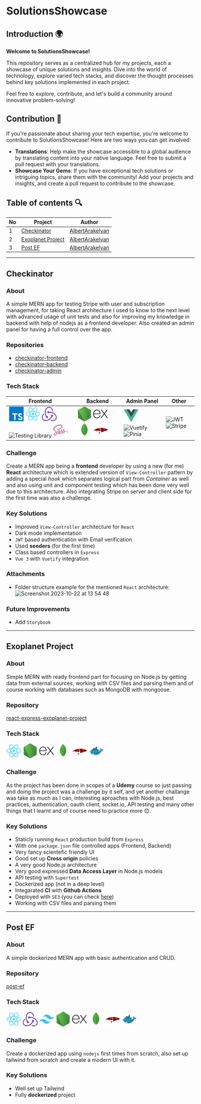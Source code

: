 # SolutionsShowcase

## Introduction 🌍 
**Welcome to SolutionsShowcase!**

This repository serves as a centralized hub for my projects, each a showcase of unique solutions and insights. Dive into the world of technology, explore varied tech stacks, and discover the thought processes behind key solutions implemented in each project.

Feel free to explore, contribute, and let's build a community around innovative problem-solving!

## Contribution 🚀
If you're passionate about sharing your tech expertise, you're welcome to contribute to SolutionsShowcase! Here are two ways you can get involved:

- **Translations**: Help make the showcase accessible to a global audience by translating content into your native language. Feel free to submit a pull request with your translations.
- **Showcase Your Gems**: If you have exceptional tech solutions or intriguing topics, share them with the community! Add your projects and insights, and create a pull request to contribute to the showcase.

## Table of contents 🔍
| No | Project | Author |
| ------- | --- | ---
| 1 | [Checkinator](#checkinator) | [AlbertArakelyan](https://github.com/AlbertArakelyan)
| 2 | [Exoplanet Project](#exoplanet-project) | [AlbertArakelyan](https://github.com/AlbertArakelyan)
| 3 | [Post EF](#post-ef) | [AlbertArakelyan](https://github.com/AlbertArakelyan/post-ef)

---

## Checkinator

### About
A simple MERN app for testing Stripe with user and subscription management, for taking React architecture I used to know to the next level with advanced usage of unit tests and also for improving my knowledge in backend with help of nodejs as a frontend developer. Also created an admin panel for having a full control over the app.

### Repositories
- [checkinator-frontend](https://github.com/AlbertArakelyan/checkinator-frontend)
- [checkinator-backend](https://github.com/AlbertArakelyan/checkinator-backend)
- [checkinator-admin](https://github.com/AlbertArakelyan/checkinator-admin)

### Tech Stack
<table>
  <thead>
    <tr>
      <th>Frontend</th>
      <th>Backend</th>
      <th>Admin Panel</th>
      <th>Other</th>
    </tr>
  </thead>
  <tbody>
    <tr>
      <td>
        <div>
          <img src="https://github.com/devicons/devicon/blob/master/icons/typescript/typescript-original.svg" width="40" height="40" title="Typescript" alt="Typescript">
          <img src="https://github.com/devicons/devicon/blob/master/icons/react/react-original.svg" width="40" height="40" title="React" alt="React">
          <img src="https://github.com/devicons/devicon/blob/master/icons/redux/redux-original.svg" width="40" height="40" title="Redux" alt="Redux">
          <img src="https://testing-library.com/img/octopus-128x128.png" width="40" height="40" title="Testing Library" alt="Testing Library">
          <img src="https://github.com/devicons/devicon/blob/master/icons/sass/sass-original.svg" width="40" height="40" title="Sass" alt="Sass">
        </div>
      </td>
      <td>
        <div>
          <img src="https://github.com/devicons/devicon/blob/master/icons/nodejs/nodejs-original.svg" width="40" height="40" title="Nodejs" alt="Nodejs">
          <img src="https://github.com/devicons/devicon/blob/master/icons/express/express-original.svg" width="40" height="40" title="Express" alt="Express">
          <img src="https://github.com/devicons/devicon/blob/master/icons/mongodb/mongodb-original.svg" width="40" height="40" title="MongoDB" alt="MongoDB">
          <img src="https://raw.githubusercontent.com/github/explore/80688e429a7d4ef2fca1e82350fe8e3517d3494d/topics/mongoose/mongoose.png" title="Mongoose" alt="Mongoose" width="40" height="40"/>
        </div>
      </td>
      <td>
        <div>
          <img src="https://github.com/devicons/devicon/blob/master/icons/vuejs/vuejs-original.svg" title="Vue" alt="Vue" width="40" height="40">
          <img src="https://iconape.com/wp-content/png_logo_vector/vuetify-logo.png" title="Vuetify" alt="Vuetify" width="40" height="40">
          <img src="https://emojis.slackmojis.com/emojis/images/1653495163/59365/pinia.png?1653495163" title="Pinia" alt="Pinia" width="40" height="40"/>
        </div>
      </td>
      <td>
        <div>
          <img src="https://jwt.io/img/pic_logo.svg" title="JWT" alt="JWT" width="40" height="40"/>
          <img src="https://cdn.icon-icons.com/icons2/2699/PNG/512/stripe_logo_icon_167962.png" title="Stripe" alt="Stripe" width="40" height="40"/>
        </div>
      </td>
    </tr>
  </tbody>
</table>

### Challenge
Create a MERN app being a **frontend** developer by using a new (for me) **React** architecture which is extended version of `View-Controller` pattern by adding a special _hook_ which separates logical part from _Container_ as well and also using unit and component testing which has been done very well due to this architecture. Also integrating Stripe on server and client side for the first time was also a challenge.

### Key Solutions
- Improved `View-Controller` architecture for `React`
- Dark mode implementation
- `JWT` based authentication with Email verification
- Used **seeders** (for the first time)
- Class based controllers in `Express`
- `Vue 3` with `Vuetify` integration

### Attachments
- Folder structure example for the mentioned `React` architecture: <br> <img width="388" alt="Screenshot 2023-10-22 at 13 54 48" src="https://github.com/AlbertArakelyan/SolutionsShowcase/assets/61713118/2fc42d5f-4b59-48fb-aba3-905fb564a9b8">

### Future Improvements
- Add `Storybook`

---

## Exoplanet Project

### About
Simple MERN with ready frontend part for focusing on Node.js by getting data from external sources, working with CSV files and parsing them and of course working with databases such as MongoDB with mongoose.

### Repository
[react-express-exoplanet-project](https://github.com/AlbertArakelyan/react-express-exoplanet-project)

### Tech Stack
<div>
  <img src="https://github.com/devicons/devicon/blob/master/icons/react/react-original.svg" width="40" height="40" title="React" alt="React">
  <img src="https://github.com/devicons/devicon/blob/master/icons/nodejs/nodejs-original.svg" width="40" height="40" title="Nodejs" alt="Nodejs">
  <img src="https://github.com/devicons/devicon/blob/master/icons/express/express-original.svg" width="40" height="40" title="Express" alt="Express">
  <img src="https://github.com/devicons/devicon/blob/master/icons/mongodb/mongodb-original.svg" width="40" height="40" title="MongoDB" alt="MongoDB">
  <img src="https://raw.githubusercontent.com/github/explore/80688e429a7d4ef2fca1e82350fe8e3517d3494d/topics/mongoose/mongoose.png" title="Mongoose" alt="Mongoose" width="40" height="40"/>
  <img src="https://github.com/devicons/devicon/blob/master/icons/docker/docker-original.svg" width="40" height="40" title="Docker" alt="Docker">
</div>

### Challenge
As the project has been done in scopes of a **Udemy** course so just passing and doing the project was a challenge by it self, and yet another challange was take as much as I can, interesting aproaches with Node.js, best practices, authentication, oauth client, socket.io, API testing and many other things that I learnt and of course need to practice more 😊.

### Key Solutions
- Staticly running `React` production build from `Express`
- With one `package.json` file controlled apps (Frontend, Backend)
- Very fancy scientefic friendly UI
- Good set up **Cross origin** policies
- A very good Node.js architecture
- Very good expressed **Data Access Layer** in Node.js models
- API testing with `Supertest`
- Dockerized app (not in a deep level)
- Integarated **CI** with **Github Actions**
- Deployed with `SE3` (you can check [here](http://16.171.161.83:8000/))
- Working with CSV files and parsing them

---

## Post EF

### About
A simple dockerized MERN app with basic authentication and CRUD.

### Repository
[post-ef](https://github.com/AlbertArakelyan/post-ef)

### Tech Stack
<div>
  <img src="https://github.com/devicons/devicon/blob/master/icons/react/react-original.svg" width="40" height="40" title="React" alt="React">
  <img src="https://github.com/devicons/devicon/blob/master/icons/redux/redux-original.svg" title="Redux" alt="Redux " width="40" height="40"/>
  <img src="https://github.com/devicons/devicon/blob/master/icons/tailwindcss/tailwindcss-plain.svg" title="Tailwind" alt="Tailwind" width="40" height="40"/>
  <img src="https://github.com/devicons/devicon/blob/master/icons/nodejs/nodejs-original.svg" width="40" height="40" title="Nodejs" alt="Nodejs">
  <img src="https://github.com/devicons/devicon/blob/master/icons/express/express-original.svg" width="40" height="40" title="Express" alt="Express">
  <img src="https://github.com/devicons/devicon/blob/master/icons/mongodb/mongodb-original.svg" width="40" height="40" title="MongoDB" alt="MongoDB">
  <img src="https://raw.githubusercontent.com/github/explore/80688e429a7d4ef2fca1e82350fe8e3517d3494d/topics/mongoose/mongoose.png" title="Mongoose" alt="Mongoose" width="40" height="40"/>
  <img src="https://github.com/devicons/devicon/blob/master/icons/docker/docker-original.svg" width="40" height="40" title="Docker" alt="Docker">
</div>

### Challenge
Create a dockerized app using `nodejs` first times from scratch, also set up tailwind from scratch and create a modern UI with it.

### Key Solutions
- Well set up Tailwind
- Fully **dockerized** project
